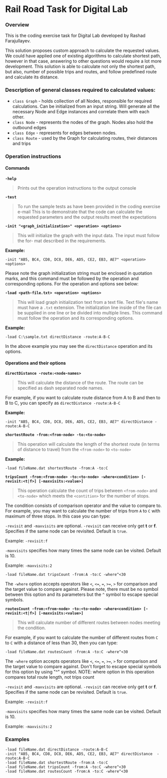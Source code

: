# Rail Road Task for Digital Lab

### Overview 
This is the coding exercise task for Digital Lab developed by Rashad Farajullayev.

This solution proposes custom approach to calculate the requested values. We could have applied one of existing algorithms to calculate shortest path, however in that case, answering to other questions would require a lot more development. This solution is able to calculate not only the shortest path, but also, number of possible trips and routes, and follow predefined route and calculate its distance.

### Description of general classes required to calculated values:
* ```class Graph``` - holds collection of all Nodes, responsible for required calculations. Can be initialized from an input string. Will generate all the necessary Node and Edge instances and correlate them with each other.
* ```class Node``` - represents the nodes of the graph. Nodes also hold the outbound edges
* ```class Edge``` - represents for edges between nodes.
* ```class Route``` - used by the Graph for calculating routes, their distances and trips

### Operation instructions
#### Commands

**`-help`** 
> Prints out the operation instructions to the output console
   
**`-test`** 
> To run the sample tests as have been provided in the coding exercise e-mail
   This is to demonstrate that the code can calculate the requested parameters 
   and the output results meet the expectations
   
**`-init "<graph_initialization>" <operation> <options>`**

>This will initialize the graph with the input data. The input must follow the for-
mat described in the requirements.
   
**Example:**
```      
-init "AB5, BC4, CD8, DC8, DE6, AD5, CE2, EB3, AE7" <operation> <options>
```
   
Please note the graph initialization string must be enclosed in quotation marks, and this command must be followed by the operation and corresponding options. For the operation and options see below:
	
**`-load <path-file.txt> <operation> <options>`**
> This will load graph initialization text from a text file. Text file's name must 
have a `.txt` extension. The initialization line inside of the file can be supplied 
in one line or be divided into multiple lines. This command must follow the 
operation and its corresponding options.
   
**Example:**
   
```
-load C:\sample.txt directDistance -route:A-B-C
```
    
In the above example you may see the `directDistance` operation and its options.

   #### Operations and their options
   
**`directDistance -route:<node-names>`**
>This will calculate the distance of the route. The route can be specified as dash separated node names. 

For example, if you want to calculate route distance from A to B and then to B to C, you can specify as `directDistance -route:A-B-C`

**Example:**
```
-init "AB5, BC4, CD8, DC8, DE6, AD5, CE2, EB3, AE7" directDistance -route:A-B-C
```
   
**`shortestRoute -from:<from-node> -to:<to-node>`**
>This operation will calculate the length of the shortest route (in terms of distance to travel) from the `<from-node>` to `<to-node>`

**Example:**
```
-load fileName.dat shortestRoute -from:A -to:C
```
		   
**`tripsCount -from:<from-node> -to:<to-node> -where<condition> [-revisit:<t|f>] [-maxvisits:<value>]`**
>This operation calculate the count of trips between `<from-node>` and `<to-node>` which meets the `<contition>` for the number of stops. 

The condition consists of comparison operator and the value to compare to. For example, you may want to calculate the number of trips from `A` to `C` with maximum of three stops. In this case you can type:

`-revisit` and `-maxvisits` are optional. `-revisit` can receive only get **t** or **f**. Specifies if the same node can be revisited. Default is `true`.

Example: ```-revisit:f```

`-maxvisits` specifies how many times the same node can be visited. Default is 10.

Example: ```-maxvisits:2```
		   
```-load fileName.dat tripsCount -from:A -to:C -where^<30```
           
The `-where` option accepts operators like `<`, `<=`, `=`, `>=`, `>` for comparison and the target value to compare against. Please note, there must be no symbol between this option and its parameters but the `^` symbol to escape special symbols.
		
**`routesCount -from:<from-node> -to:<to-node> -where<condition> [-revisit:<t|f>] [-maxvisits:<value>]`**
>This will calculate number of different routes between nodes meeting the condition.

For example, if you want to calculate the number of different routes from `C` to `C` with a distance of less than 30, then you can type:

```-load fileName.dat routesCount -from:A -to:C -where^<30 ```

The `-where` option accepts operators like `<`, `<=`, `=`, `>=`, `>` for comparison and 
		the target value to compare against. Don't forget to escape special symbols for 
		this option by using "^" symbol.
        NOTE: where option in this operation compares total route length, not trips count

`-revisit` and `-maxvisits` are optional. `-revisit` can receive only get **t** or **f**. Specifies if the same node can be revisited. Default is `true`.

Example: ```-revisit:f```

`-maxvisits` specifies how many times the same node can be visited. Default is 10.

Example: ```-maxvisits:2```

### Examples 
```
-load fileName.dat directDistance -route:A-B-C
-init "AB5, BC4, CD8, DC8, DE6, AD5, CE2, EB3, AE7" directDistance  -route:A-B-C
-load fileName.dat shortestRoute -from:A -to:C
-load fileName.dat tripsCount -from:A -to:C -where^<30
-load fileName.dat routesCount -from:A -to:C -where^<30
```